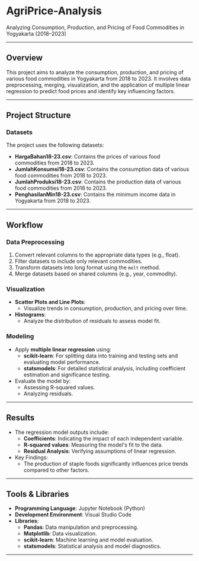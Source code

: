 # AgriPrice-Analysis
Analyzing Consumption, Production, and Pricing of Food Commodities in Yogyakarta (2018–2023)

---

## Overview
This project aims to analyze the consumption, production, and pricing of various food commodities in Yogyakarta from 2018 to 2023. It involves data preprocessing, merging, visualization, and the application of multiple linear regression to predict food prices and identify key influencing factors.

---

## Project Structure
### **Datasets**
The project uses the following datasets:
- **HargaBahan18-23.csv**: Contains the prices of various food commodities from 2018 to 2023.
- **JumlahKonsumsi18-23.csv**: Contains the consumption data of various food commodities from 2018 to 2023.
- **JumlahProduksi18-23.csv**: Contains the production data of various food commodities from 2018 to 2023.
- **PenghasilanMin18-23.csv**: Contains the minimum income data in Yogyakarta from 2018 to 2023.

---

## Workflow
### **Data Preprocessing**
1. Convert relevant columns to the appropriate data types (e.g., float).
2. Filter datasets to include only relevant commodities.
3. Transform datasets into long format using the `melt` method.
4. Merge datasets based on shared columns (e.g., year, commodity).

### **Visualization**
- **Scatter Plots and Line Plots**:
  - Visualize trends in consumption, production, and pricing over time.
- **Histograms**:
  - Analyze the distribution of residuals to assess model fit.

### **Modeling**
- Apply **multiple linear regression** using:
  - **scikit-learn**: For splitting data into training and testing sets and evaluating model performance.
  - **statsmodels**: For detailed statistical analysis, including coefficient estimation and significance testing.
- Evaluate the model by:
  - Assessing R-squared values.
  - Analyzing residuals.

---

## Results
- The regression model outputs include:
  - **Coefficients**: Indicating the impact of each independent variable.
  - **R-squared values**: Measuring the model's fit to the data.
  - **Residual Analysis**: Verifying assumptions of linear regression.
- Key Findings:
  - The production of staple foods significantly influences price trends compared to other factors.

---

## Tools & Libraries
- **Programming Language**: Jupyter Notebook (Python)
- **Development Environment**: Visual Studio Code
- **Libraries**:
  - **Pandas**: Data manipulation and preprocessing.
  - **Matplotlib**: Data visualization.
  - **scikit-learn**: Machine learning and model evaluation.
  - **statsmodels**: Statistical analysis and model diagnostics.

---

